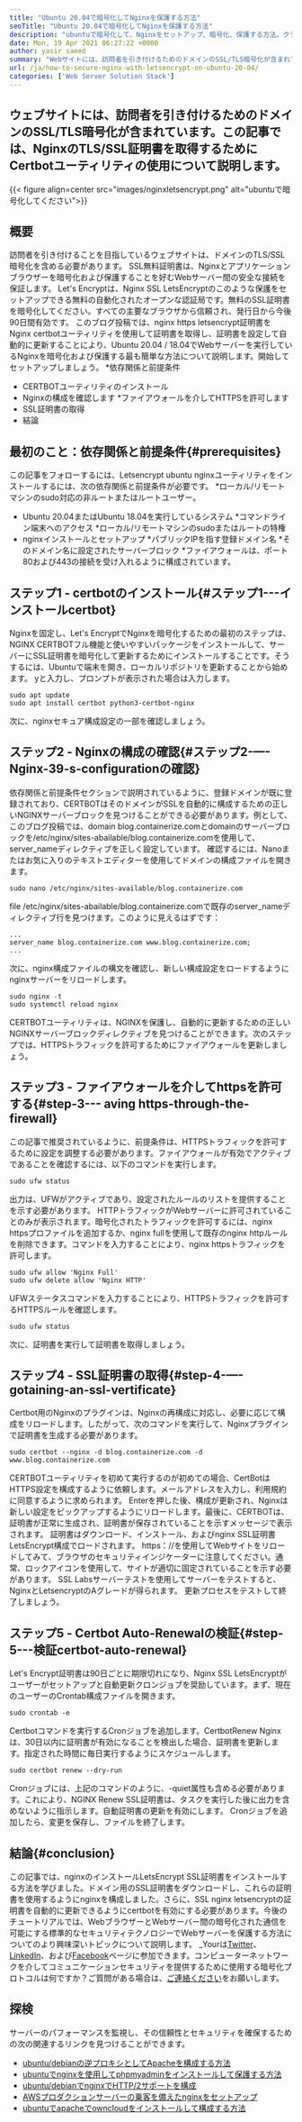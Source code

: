 ```yaml
---
title: "Ubuntu 20.04で暗号化してNginxを保護する方法" 
seoTitle: "Ubuntu 20.04で暗号化してNginxを保護する方法" 
description: "ubuntuで暗号化して、Nginxをセットアップ、暗号化、保護する方法。クライアントを暗号化して、Nginxを自動的に構成する証明書を生成しましょう。" 
date: Mon, 19 Apr 2021 06:27:22 +0000
author: yasir saeed
summary: "Webサイトには、訪問者を引き付けるためのドメインのSSL/TLS暗号化が含まれています。この記事では、NginxのTLS/SSL証明書を取得するためにCertbotユーティリティの使用について説明します。" 
url: /ja/how-to-secure-nginx-with-letsencrypt-on-ubuntu-20-04/
categories: ['Web Server Solution Stack']
---
```


## ウェブサイトには、訪問者を引き付けるためのドメインのSSL/TLS暗号化が含まれています。この記事では、NginxのTLS/SSL証明書を取得するためにCertbotユーティリティの使用について説明します。

{{< figure align=center src="images/nginxletsencrypt.png" alt="ubuntuで暗号化してください">}}


## **概要**
訪問者を引き付けることを目指しているウェブサイトは、ドメインのTLS/SSL暗号化を含める必要があります。 SSL無料証明書は、Nginxとアプリケーションブラウザーを暗号化および保護することを好むWebサーバー間の安全な接続を保証します。 Let's Encryptは、Nginx SSL LetsEncryptのこのような保護をセットアップできる無料の自動化されたオープンな認証局です。無料のSSL証明書を暗号化してください。すべての主要なブラウザから信頼され、発行日から今後90日間有効です。
このブログ投稿では、nginx https letsencrypt証明書をNginx certbotユーティリティを使用して証明書を取得し、証明書を設定して自動的に更新することにより、Ubuntu 20.04 / 18.04でWebサーバーを実行しているNginxを暗号化および保護する最も簡単な方法について説明します。開始してセットアップしましょう。
  *依存関係と前提条件
  * CERTBOTユーティリティのインストール
  * Nginxの構成を確認します
  *ファイアウォールを介してHTTPSを許可します
  * SSL証明書の取得
  * 結論

## 最初のこと：依存関係と前提条件{#prerequisites}
この記事をフォローするには、Letsencrypt ubuntu nginxユーティリティをインストールするには、次の依存関係と前提条件が必要です。
  *ローカル/リモートマシンのsudo対応の非ルートまたはルートユーザー。
  * Ubuntu 20.04またはUbuntu 18.04を実行しているシステム
  *コマンドライン端末へのアクセス
  *ローカル/リモートマシンのsudoまたはルートの特権
  * nginxインストールとセットアップ
  *パブリックIPを指す登録ドメイン名
  *そのドメイン名に設定されたサーバーブロック
  *ファイアウォールは、ポート80および443の接続を受け入れるように構成されています。

## ステップ1  -  certbotのインストール{#ステップ1---インストールcertbot}
Nginxを固定し、Let's EncryptでNginxを暗号化するための最初のステップは、NGINX CERTBOTフル機能と使いやすいパッケージをインストールして、サーバーにSSL証明書を暗号化して更新するためにインストールすることです。そうするには、Ubuntuで端末を開き、ローカルリポジトリを更新することから始めます。 yと入力し、プロンプトが表示された場合は入力します。
```
sudo apt update
sudo apt install certbot python3-certbot-nginx

```
次に、nginxセキュア構成設定の一部を確認しましょう。

## ステップ2  -  Nginxの構成の確認{#ステップ2-—- Nginx-39-s-configurationの確認}
依存関係と前提条件セクションで説明されているように、登録ドメインが既に登録されており、CERTBOTはそのドメインがSSLを自動的に構成するための正しいNGINXサーバーブロックを見つけることができる必要があります。例として、このブログ投稿では、domain blog.containerize.comとdomainのサーバーブロックを/etc/nginx/sites-abailable/blog.containerize.comを使用して、server_nameディレクティブを正しく設定しています。
確認するには、Nanoまたはお気に入りのテキストエディターを使用してドメインの構成ファイルを開きます。
```
sudo nano /etc/nginx/sites-available/blog.containerize.com

```
file /etc/nginx/sites-abailable/blog.containerize.comで既存のserver_nameディレクティブ行を見つけます。このように見えるはずです：
```
...
server_name blog.containerize.com www.blog.containerize.com;
...
```
次に、nginx構成ファイルの構文を確認し、新しい構成設定をロードするようにnginxサーバーをリロードします。
```
sudo nginx -t
sudo systemctl reload nginx

```
CERTBOTユーティリティは、NGINXを保護し、自動的に更新するための正しいNGINXサーバーブロックディレクティブを見つけることができます。次のステップでは、HTTPSトラフィックを許可するためにファイアウォールを更新しましょう。

## ステップ3  - ファイアウォールを介してhttpsを許可する{#step-3--- aving https-through-the-firewall}
この記事で推奨されているように、前提条件は、HTTPSトラフィックを許可するために設定を調整する必要があります。ファイアウォールが有効でアクティブであることを確認するには、以下のコマンドを実行します。
```
sudo ufw status

```
出力は、UFWがアクティブであり、設定されたルールのリストを提供することを示す必要があります。 HTTPトラフィックがWebサーバーに許可されていることのみが表示されます。暗号化されたトラフィックを許可するには、nginx httpsプロファイルを追加するか、nginx fullを使用して既存のnginx httpルールを削除できます。コマンドを入力することにより、nginx httpsトラフィックを許可します。
```
sudo ufw allow 'Nginx Full'
sudo ufw delete allow 'Nginx HTTP'

```
UFWステータスコマンドを入力することにより、HTTPSトラフィックを許可するHTTPSルールを確認します。
```
sudo ufw status

```
次に、証明書を実行して証明書を取得しましょう。

## ステップ4  -  SSL証明書の取得{#step-4-—- gotaining-an-ssl-vertificate}
Certbot用のNginxのプラグインは、Nginxの再構成に対応し、必要に応じて構成をリロードします。したがって、次のコマンドを実行して、Nginxプラグインで証明書を生成する必要があります。
```
sudo certbot --nginx -d blog.containerize.com -d www.blog.containerize.com

```
CERTBOTユーティリティを初めて実行するのが初めての場合、CertBotはHTTPS設定を構成するように依頼します。メールアドレスを入力し、利用規約に同意するように求められます。 Enterを押した後、構成が更新され、Nginxは新しい設定をピックアップするようにリロードします。最後に、CERTBOTは、証明書が正常に生成され、証明書が保存されていることを示すメッセージで表示されます。
証明書はダウンロード、インストール、およびnginx SSL証明書LetsEncrypt構成でロードされます。 https：//を使用してWebサイトをリロードしてみて、ブラウザのセキュリティインジケーターに注意してください。通常、ロックアイコンを使用して、サイトが適切に固定されていることを示す必要があります。 SSL Labsサーバーテストを使用してサーバーをテストすると、NginxとLetsencryptのAグレードが得られます。
更新プロセスをテストして終了しましょう。

## ステップ5  -  Certbot Auto-Renewalの検証{#step-5---検証certbot-auto-renewal}
Let's Encrypt証明書は90日ごとに期限切れになり、Nginx SSL LetsEncryptがユーザーがセットアップと自動更新クロンジョブを奨励しています。まず、現在のユーザーのCrontab構成ファイルを開きます。
```
sudo crontab -e
```
Certbotコマンドを実行するCronジョブを追加します。CertbotRenew Nginxは、30日以内に証明書が有効になることを検出した場合、証明書を更新します。指定された時間に毎日実行するようにスケジュールします。
```
sudo certbot renew --dry-run

```
Cronジョブには、上記のコマンドのように、-quiet属性も含める必要があります。これにより、NGINX Renew SSL証明書は、タスクを実行した後に出力を含めないように指示します。自動証明書の更新を有効にします。 Cronジョブを追加したら、変更を保存し、ファイルを終了します。

## 結論{#conclusion}
この記事では、nginxのインストールLetsEncrypt SSL証明書をインストールする方法を学びました。ドメイン用のSSL証明書をダウンロードし、これらの証明書を使用するようにnginxを構成しました。さらに、SSL nginx letsencryptの証明書を自動的に更新できるようにcertbotを有効にする必要があります。今後のチュートリアルでは、WebブラウザーとWebサーバー間の暗号化された通信を可能にする標準的なセキュリティテクノロジーでWebサーバーを保護する方法についてのより興味深いトピックについて説明します。
_Yourは[Twitter][1]、[LinkedIn][2]、および[Facebook][3]ページに参​​加できます。コンピューターネットワークを介してコミュニケーションセキュリティを提供するために使用する暗号化プロトコルは何ですか？ご質問がある場合は、[ご連絡ください][4]をお願いします。

## 探検
サーバーのパフォーマンスを監視し、その信頼性とセキュリティを確保するための次の関連するリンクを見つけることができます。
  * [ubuntu/debianの逆プロキシとしてApacheを構成する方法][5]
  * [ubuntuでnginxを使用してphpmyadminをインストールして保護する方法][6]
  * [ubuntu/debianでnginxでHTTP/2サポートを構成][7]
  * [AWSプロダクションサーバーの乗客を備えたnginxをセットアップ][8]
  * [ubuntuでapacheでowncloudをインストールして構成する方法][9]

  
[1]: https://twitter.com/containerize_co
[2]: https://www.linkedin.com/company/containerize/
[3]: http://facebook.com/containerize
[4]: mailto:yasir.saeed@aspose.com
[5]: https://blog.containerize.com/web-server-solution-stack/how-to-configure-apache-as-a-reverse-proxy-for-ubuntudebian/
[6]: https://blog.containerize.com/web-server-solution-stack/how-to-install-and-secure-phpmyadmin-with-nginx-on-ubuntu/
[7]: https://blog.containerize.com/web-server-solution-stack/how-to-configure-http2-support-in-nginx-on-ubuntudebian/
[8]: https://blog.containerize.com/web-server-solution-stack/how-to-setup-nginx-with-passenger-on-aws-production-server/
[9]: https://blog.containerize.com/backup-and-sync-software/how-to-install-and-configure-owncloud-with-apache-on-ubuntu/
